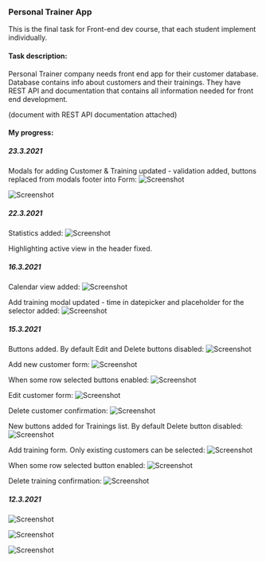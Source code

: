 ### Personal Trainer App

This is the final task for Front-end dev course, that each student implement individually.

#### Task description: 

Personal Trainer company needs front end app for their customer database. Database contains info about customers and their trainings. They have REST API and documentation that contains all information needed for front end development. 

(document with REST API documentation attached)

#### My progress: 

##### 23.3.2021

Modals for adding Customer & Training updated - validation added, buttons replaced from modals footer into Form: 
![Screenshot](screenshots/upd23.3/1.AddCustomerValidation23.3.png)

![Screenshot](screenshots/upd23.3/2.AddTrainingValidation23.3.png)

##### 22.3.2021

Statistics added:
![Screenshot](screenshots/upd22.3/1.StatisticsView22.3.png)

Highlighting active view in the header fixed.

##### 16.3.2021

Calendar view added:
![Screenshot](screenshots/upd16.3/1.Calendar16.3.png)

Add training modal updated - time in datepicker and placeholder for the selector added: 
![Screenshot](screenshots/upd16.3/2.AddTrainingTime16.3.png)

##### 15.3.2021

Buttons added. By default Edit and Delete buttons disabled:
![Screenshot](screenshots/upd15.3/1.CustomerListButtons15.3.png)

Add new customer form:
![Screenshot](screenshots/upd15.3/2.AddCustomer15.3.png)

When some row selected buttons enabled:
![Screenshot](screenshots/upd15.3/3.CustomerListButtonsEnabled15.3.png)

Edit customer form:
![Screenshot](screenshots/upd15.3/4.EditCustomer15.3.png)

Delete customer confirmation:
![Screenshot](screenshots/upd15.3/5.DeleteCustomer15.3.png)

New buttons added for Trainings list.  By default Delete button disabled:
![Screenshot](screenshots/upd15.3/6.TrainingsListButtons15.3.png)

Add training form. Only existing customers can be selected:
![Screenshot](screenshots/upd15.3/7.AddTraining15.3.png)

When some row selected button enabled:
![Screenshot](screenshots/upd15.3/8.TrainingsListButtonsEnabled15.3.png)

Delete training confirmation:
![Screenshot](screenshots/upd15.3/9.DeleteTraining15.3.png)

##### 12.3.2021

![Screenshot](./screenshots/1.customersList12.3.png)

![Screenshot](./screenshots/2.search12.3.png)

![Screenshot](./screenshots/3.trainingsList12.3.png)
